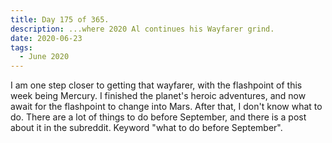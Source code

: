 ```yaml
---
title: Day 175 of 365.
description: ...where 2020 Al continues his Wayfarer grind.
date: 2020-06-23
tags:
  - June 2020
---
```


I am one step closer to getting that wayfarer, with the flashpoint of this week being Mercury. I finished the planet's heroic adventures, and now await for the flashpoint to change into Mars. After that, I don't know what to do. There are a lot of things to do before September, and there is a post about it in the subreddit. Keyword "what to do before September".